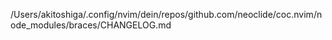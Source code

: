 /Users/akitoshiga/.config/nvim/dein/repos/github.com/neoclide/coc.nvim/node_modules/braces/CHANGELOG.md